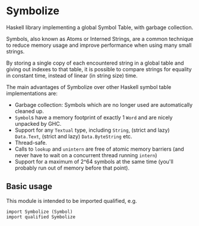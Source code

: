 # Symbolize

Haskell library implementing a global Symbol Table, with garbage collection.

Symbols, also known as Atoms or Interned Strings, are a common technique
to reduce memory usage and improve performance when using many small strings.

By storing a single copy of each encountered string in a global table and giving out indexes to that table,
it is possible to compare strings for equality in constant time, instead of linear (in string size) time.

The main advantages of Symbolize over other Haskell symbol table implementations are:

- Garbage collection: Symbols which are no longer used are automatically cleaned up.
- `Symbol`s have a memory footprint of exactly 1 `Word` and are nicely unpacked by GHC.
- Support for any `Textual` type, including `String`, (strict and lazy) `Data.Text`, (strict and lazy) `Data.ByteString` etc.
- Thread-safe.
- Calls to `lookup` and `unintern` are free of atomic memory barriers (and never have to wait on a concurrent thread running `intern`)
- Support for a maximum of 2^64 symbols at the same time (you'll probably run out of memory before that point).

## Basic usage

This module is intended to be imported qualified, e.g.

```
import Symbolize (Symbol)
import qualified Symbolize
```



```

```